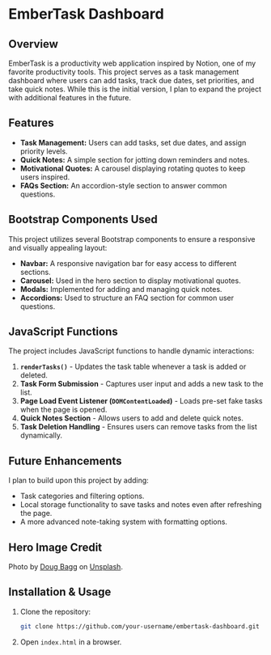 # EmberTask Dashboard

## Overview

EmberTask is a productivity web application inspired by Notion, one of my favorite productivity tools. This project serves as a task management dashboard where users can add tasks, track due dates, set priorities, and take quick notes. While this is the initial version, I plan to expand the project with additional features in the future.

## Features

- **Task Management:** Users can add tasks, set due dates, and assign priority levels.
- **Quick Notes:** A simple section for jotting down reminders and notes.
- **Motivational Quotes:** A carousel displaying rotating quotes to keep users inspired.
- **FAQs Section:** An accordion-style section to answer common questions.

## Bootstrap Components Used

This project utilizes several Bootstrap components to ensure a responsive and visually appealing layout:

- **Navbar:** A responsive navigation bar for easy access to different sections.
- **Carousel:** Used in the hero section to display motivational quotes.
- **Modals:** Implemented for adding and managing quick notes.
- **Accordions:** Used to structure an FAQ section for common user questions.

## JavaScript Functions

The project includes JavaScript functions to handle dynamic interactions:

1. **`renderTasks()`** - Updates the task table whenever a task is added or deleted.
2. **Task Form Submission** - Captures user input and adds a new task to the list.
3. **Page Load Event Listener (`DOMContentLoaded`)** - Loads pre-set fake tasks when the page is opened.
4. **Quick Notes Section** - Allows users to add and delete quick notes.
5. **Task Deletion Handling** - Ensures users can remove tasks from the list dynamically.

## Future Enhancements

I plan to build upon this project by adding:

- Task categories and filtering options.
- Local storage functionality to save tasks and notes even after refreshing the page.
- A more advanced note-taking system with formatting options.

## Hero Image Credit

Photo by [Doug Bagg](https://unsplash.com/@dougbagg_?utm_content=creditCopyText&utm_medium=referral&utm_source=unsplash) on [Unsplash](https://unsplash.com/photos/a-very-tall-mountain-with-a-sky-in-the-background-Cpu8KohQ220?utm_content=creditCopyText&utm_medium=referral&utm_source=unsplash).

## Installation & Usage

1. Clone the repository:

   ```sh
   git clone https://github.com/your-username/embertask-dashboard.git
   
   ```

2. Open `index.html` in a browser.
